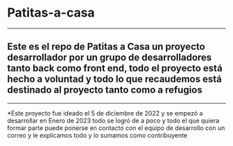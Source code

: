 # Patitas-a-casa
---
## Este es el repo de Patitas a Casa un proyecto desarrollador por un grupo de desarrolladores tanto back como front end, todo el proyecto está hecho a voluntad y todo lo que recaudemos está destinado al proyecto tanto como a refugios
---
*Este proyecto fue ideado el 5 de diciembre de 2022 y se empezó a desarrollar en Enero de 2023
todo se logró de a poco y todo el que quiera formar parte puede ponerse en contacto con el equipo de desarrollo
con un correo y le explicamos todo y lo sumamos como contribuyente
